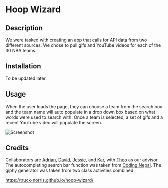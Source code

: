 # Hoop Wizard

## Description

We were tasked with creating an app that calls for API data from two different sources. We chose to pull gifs and YouTube videos for each of the 30 NBA teams.

## Installation

To be updated later.

## Usage

When the user loads the page, they can choose a team from the search box and the team name will auto populate in a drop down box based on what words were used to search with. Once a team is selected, a set of gifs and a recent YouTube video will populate the screen.

![Screenshot](...)

## Credits

Collaborators are [Adrian](https://github.com/Adrian-G-C), [David](https://github.com/davidkolodziej), [Jessie](https://github.com/MrMessyFace), and [Kar](https://github.com/karsodhi), with [Theo](https://github.com/Tward9) as our advisor. The autocompleting search bar function was taken from [Coding Nepal](https://www.codingnepalweb.com/search-bar-autocomplete-search-suggestions-javascript/). The giphy generator was taken from two class activities combined.

https://truck-norris.github.io/hoop-wizard/